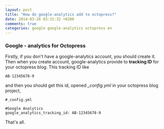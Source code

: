 ```yaml
---
layout: post
title: "How do google-analytics add to octopress?"
date: 2014-03-26 03:31:32 +0200
comments: true
categories: google google-analytics octopress en
---
```


### Google - analytics for Octopress

Firstly, if you don't have a google-analytics account, you should create it. Then when you create account, google-analytics provide to **tracking ID** for your octopress blog. This tracking ID like

    AB-12345678-9
  
and then you should get this id, opened *_config.yml* in your octopress blog project,

<!-- more -->

    #_config.yml
    
    #Google Analytics
    google_analytics_tracking_id: AB-12345678-9
    
That's all.    
